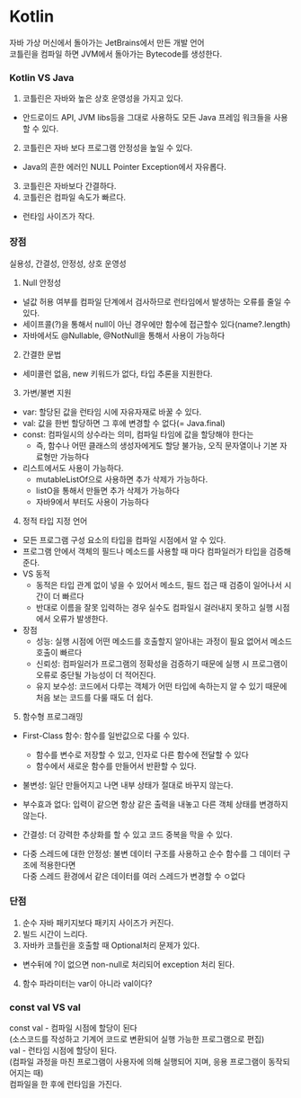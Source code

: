 # Kotlin

자바 가상 머신에서 돌아가는 JetBrains에서 만든 개발 언어<br>
코틀린을 컴파일 하면 JVM에서 돌아가는 Bytecode를 생성한다.

### Kotlin VS Java

1. 코틀린은 자바와 높은 상호 운영성을 가지고 있다.

- 안드로이드 API, JVM libs등을 그대로 사용하도 모든 Java 프레임 워크들을 사용할 수 있다.

2. 코틀린은 자바 보다 프로그램 안정성을 높일 수 있다.

- Java의 흔한 에러인 NULL Pointer Exception에서 자유롭다.

3. 코틀린은 자바보다 간결하다.
4. 코틀린은 컴파일 속도가 빠르다.

- 런타임 사이즈가 작다.

### 장점

실용성, 간결성, 안정성, 상호 운영성

1. Null 안정성

- 널값 허용 여부를 컴파일 단계에서 검사하므로 런타임에서 발생하는 오류를 줄일 수 있다.
- 세이프콜(?)을 통해서 null이 아닌 경우에만 함수에 접근할수 있다(name?.length)
- 자바에서도 @Nullable, @NotNull을 통해서 사용이 가능하다

2. 간결한 문법

- 세미콜런 없음, new 키워드가 없다, 타입 추론을 지원한다.

3. 가변/불변 지원

- var: 할당된 값을 런타임 시에 자유자재로 바꿀 수 있다.
- val: 값을 한번 할당하면 그 후에 변경할 수 없다(= Java.final)
- const: 컴파일시의 상수라는 의미, 컴파일 타임에 값을 할당해야 한다는
  - 즉, 함수나 어떤 클래스의 생성자에게도 할당 불가능, 오직 문자열이나 기본 자료형만 가능하다
- 리스트에서도 사용이 가능하다.
  - mutableListOf<Int>으로 사용하면 추가 삭제가 가능하다.
  - listO<Int>을 통해서 만들면 추가 삭제가 가능하다
  - 자바9에서 부터도 사용이 가능하다

4. 정적 타입 지정 언어

- 모든 프로그램 구성 요소의 타입을 컴파일 시점에서 알 수 있다.
- 프로그램 안에서 객체의 필드나 메소드를 사용할 때 마다 컴파일러가 타입을 검증해준다.
- VS 동적
  - 동적은 타입 관계 없이 넣을 수 있어서 메소드, 필드 접근 때 검증이 일어나서 시간이 더 빠르다
  - 반대로 이름을 잘못 입력하는 경우 실수도 컴파일시 걸러내지 못하고 실행 시점에서 오류가 발생한다.
- 장점
  - 성능: 실행 시점에 어떤 메소드를 호출할지 알아내는 과정이 필요 없어서 메소드 호출이 빠르다
  - 신뢰성: 컴파일러가 프로그램의 정확성을 검증하기 때문에 실행 시 프로그램이 오류로 중단될 가능성이 더 적어진다.
  - 유지 보수성: 코드에서 다루는 객체가 어떤 타입에 속하는지 알 수 있기 때문에 처음 보는 코드를 다룰 때도 더 쉽다.

5. 함수형 프로그래밍

- First-Class 함수: 함수를 일반값으로 다룰 수 있다.

  - 함수를 변수로 저장할 수 있고, 인자로 다른 함수에 전달할 수 있다
  - 함수에서 새로운 함수를 만들어서 반환할 수 있다.

- 불변성: 일단 만들어지고 나면 내부 상태가 절대로 바꾸지 않는다.
- 부수효과 없다: 입력이 같으면 항상 같은 출력을 내놓고 다른 객체 상태를 변경하지 않는다.
- 간결성: 더 강력한 추상화를 할 수 있고 코드 중복을 막을 수 있다.
- 다중 스레드에 대한 안정성: 불변 데이터 구조를 사용하고 순수 함수를 그 데이터 구조에 적용한다면<br>
  다중 스레드 환경에서 같은 데이터를 여러 스레드가 변경할 수 ㅇ없다

### 단점

1. 순수 자바 패키지보다 패키지 사이즈가 커진다.
2. 빌드 시간이 느리다.
3. 자바카 코틀린을 호출할 때 Optional처리 문제가 있다.

- 변수뒤에 ?이 없으면 non-null로 처리되어 exception 처리 된다.

4. 함수 파라미터는 var이 아니라 val이다?

### const val VS val

const val - 컴파일 시점에 할당이 된다 <br>
(소스코드를 작성하고 기계어 코드로 변환되어 실행 가능한 프로그램으로 편집) <br>
val - 런타임 시점에 할당이 된다.<br>
(컴파일 과정을 마친 프로그램이 사용자에 의해 실행되어 지며, 응용 프로그램이 동작되어지는 때) <br>
컴파일을 한 후에 런타임을 가진다.
